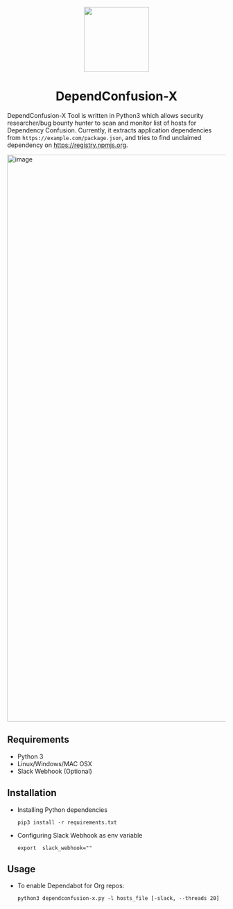  <p align="center">
  <img width="150" src="https://user-images.githubusercontent.com/55149010/127813196-70d674aa-6630-4c9b-a21d-a548237c51e5.png">
<h1 align="center">DependConfusion-X</h1>
</p>


DependConfusion-X Tool is written in Python3 which allows security researcher/bug bounty hunter to scan and monitor list of hosts for Dependency Confusion. Currently, it extracts application dependencies from ```https://example.com/package.json```, and tries to find unclaimed dependency on https://registry.npmjs.org. 


<img width="1308" alt="image" src="https://user-images.githubusercontent.com/55149010/127814435-a86b4123-41a9-4d8d-8718-34cf6e36caa2.png">


## Requirements <br>
* Python 3
* Linux/Windows/MAC OSX
* Slack Webhook (Optional)

## Installation 

* Installing Python dependencies 

   ```pip3 install -r requirements.txt```

* Configuring Slack Webhook as env variable

   ```export  slack_webhook=""```
 

## Usage

* To enable Dependabot for Org repos: 

   ```python3 dependconfusion-x.py -l hosts_file [-slack, --threads 20] ```
   



